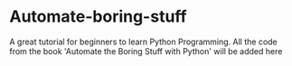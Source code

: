 # Automate-boring-stuff
A great tutorial for beginners to learn Python Programming. All the code from the book 'Automate the Boring Stuff with Python' will be added here
